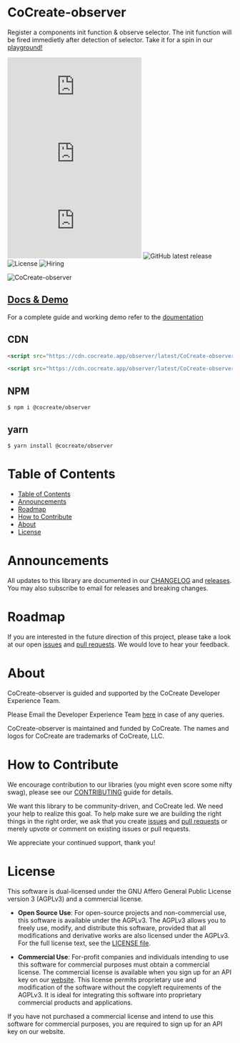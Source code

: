 # CoCreate-observer

Register a components init function & observe selector. The init function will be fired immedietly after detection of selector. Take it for a spin in our [playground!](https://cocreate.app/docs/observer)

![minified](https://img.badgesize.io/https://cdn.cocreate.app/observer/latest/CoCreate-observer.min.js?style=flat-square&label=minified&color=orange)
![gzip](https://img.badgesize.io/https://cdn.cocreate.app/observer/latest/CoCreate-observer.min.js?compression=gzip&style=flat-square&label=gzip&color=yellow)
![brotli](https://img.badgesize.io/https://cdn.cocreate.app/observer/latest/CoCreate-observer.min.js?compression=brotli&style=flat-square&label=brotli)
![GitHub latest release](https://img.shields.io/github/v/release/CoCreate-app/CoCreate-observer?style=flat-square)
![License](https://img.shields.io/github/license/CoCreate-app/CoCreate-observer?style=flat-square)
![Hiring](https://img.shields.io/static/v1?style=flat-square&label=&message=Hiring&color=blueviolet)

![CoCreate-observer](https://cdn.cocreate.app/docs/CoCreate-observer.gif)

## [Docs & Demo](https://cocreate.app/docs/observer)

For a complete guide and working demo refer to the [doumentation](https://cocreate.app/docs/observer)

## CDN

```html
<script src="https://cdn.cocreate.app/observer/latest/CoCreate-observer.min.js"></script>
```

```html
<script src="https://cdn.cocreate.app/observer/latest/CoCreate-observer.min.css"></script>
```

## NPM

```shell
$ npm i @cocreate/observer
```

## yarn

```shell
$ yarn install @cocreate/observer
```

# Table of Contents

-   [Table of Contents](#table-of-contents)
-   [Announcements](#announcements)
-   [Roadmap](#roadmap)
-   [How to Contribute](#how-to-contribute)
-   [About](#about)
-   [License](#license)

<a name="announcements"></a>

# Announcements

All updates to this library are documented in our [CHANGELOG](https://github.com/CoCreate-app/CoCreate-observer/blob/master/CHANGELOG.md) and [releases](https://github.com/CoCreate-app/CoCreate-observer/releases). You may also subscribe to email for releases and breaking changes.

<a name="roadmap"></a>

# Roadmap

If you are interested in the future direction of this project, please take a look at our open [issues](https://github.com/CoCreate-app/CoCreate-observer/issues) and [pull requests](https://github.com/CoCreate-app/CoCreate-observer/pulls). We would love to hear your feedback.

<a name="about"></a>

# About

CoCreate-observer is guided and supported by the CoCreate Developer Experience Team.

Please Email the Developer Experience Team [here](mailto:develop@cocreate.app) in case of any queries.

CoCreate-observer is maintained and funded by CoCreate. The names and logos for CoCreate are trademarks of CoCreate, LLC.

<a name="contribute"></a>

# How to Contribute

We encourage contribution to our libraries (you might even score some nifty swag), please see our [CONTRIBUTING](https://github.com/CoCreate-app/CoCreate-observer/blob/master/CONTRIBUTING.md) guide for details.

We want this library to be community-driven, and CoCreate led. We need your help to realize this goal. To help make sure we are building the right things in the right order, we ask that you create [issues](https://github.com/CoCreate-app/CoCreate-observer/issues) and [pull requests](https://github.com/CoCreate-app/CoCreate-observer/pulls) or merely upvote or comment on existing issues or pull requests.

We appreciate your continued support, thank you!

<a name="license"></a>

# License

This software is dual-licensed under the GNU Affero General Public License version 3 (AGPLv3) and a commercial license.

-   **Open Source Use**: For open-source projects and non-commercial use, this software is available under the AGPLv3. The AGPLv3 allows you to freely use, modify, and distribute this software, provided that all modifications and derivative works are also licensed under the AGPLv3. For the full license text, see the [LICENSE file](https://github.com/CoCreate-app/CoCreate-observer/blob/master/LICENSE).

-   **Commercial Use**: For-profit companies and individuals intending to use this software for commercial purposes must obtain a commercial license. The commercial license is available when you sign up for an API key on our [website](https://cocreate.app). This license permits proprietary use and modification of the software without the copyleft requirements of the AGPLv3. It is ideal for integrating this software into proprietary commercial products and applications.

If you have not purchased a commercial license and intend to use this software for commercial purposes, you are required to sign up for an API key on our website.
